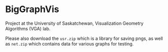 # BigGraphVis

Project at the University of Saskatchewan, 
Visualization Geometry Algorithms (VGA) lab.

Please also download the `usr.zip` which is a library for saving pngs, as well
as `net.zip` which contains data for various graphs for testing.

